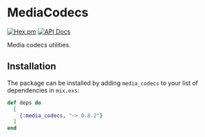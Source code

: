 # MediaCodecs

[![Hex.pm](https://img.shields.io/hexpm/v/media_codecs.svg)](https://hex.pm/packages/media_codecs)
[![API Docs](https://img.shields.io/badge/api-docs-yellow.svg?style=flat)](https://hexdocs.pm/media_codecs)

Media codecs utilities.

## Installation

The package can be installed by adding `media_codecs` to your list of dependencies in `mix.exs`:

```elixir
def deps do
  [
    {:media_codecs, "~> 0.8.2"}
  ]
end
```

